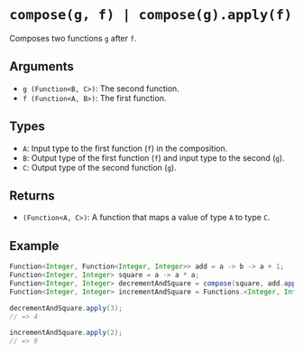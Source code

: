 # `compose(g, f) | compose(g).apply(f)`

Composes two functions `g` after `f`.

## Arguments

* `g (Function<B, C>)`: The second function.
* `f (Function<A, B>)`: The first function.

## Types

* `A`: Input type to the first function (`f`) in the composition.
* `B`: Output type of the first function (`f`) and input type to the second (`g`).
* `C`: Output type of the second function (`g`).

## Returns

* `(Function<A, C>)`: A function that maps a value of type `A` to type `C`.

## Example

```java
Function<Integer, Function<Integer, Integer>> add = a -> b -> a + 1;
Function<Integer, Integer> square = a -> a * a;
Function<Integer, Integer> decrementAndSquare = compose(square, add.apply(-1));
Function<Integer, Integer> incrementAndSquare = Functions.<Integer, Integer, Integer>compose(square).apply(add.apply(1));

decrementAndSquare.apply(3);
// => 4

incrementAndSquare.apply(2);
// => 9
```
